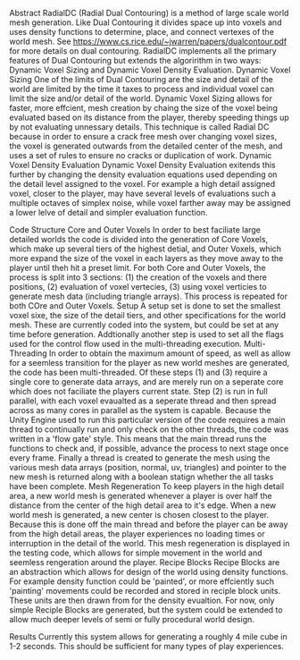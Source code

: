 Abstract
RadialDC (Radial Dual Contouring) is a method of large scale world mesh generation.
Like Dual Contouring it divides space up into voxels and uses density functions to determine, place, and connect vertexes of the world mesh.
See https://www.cs.rice.edu/~jwarren/papers/dualcontour.pdf for more details on dual contouring.
RadialDC implements all the primary features of Dual Contouring but extends the algoririthm in two ways: Dynamic Voxel Sizing and Dynamic Voxel Density Evaluation.
Dynamic Voxel Sizing
One of the limits of Dual Contouring are the size and detail of the world are limited by the time it taxes to process and individual voxel can limit the size and/or detail of the world.
Dynamic Voxel Sizing allows for faster, more effcient, mesh creation by chaing the size of the voxel being evaluated based on its distance from the player, thereby speeding things up by not evaluating unnessary details.
This technique is called Radial DC because in order to ensure a crack free mesh over changing voxel sizes, the voxel is generated outwards from the detailed center of the mesh, and uses a set of rules to ensure no cracks or duplication of work.
Dynamic Voxel Density Evaluation
Dynamic Voxel Density Evaluation exitends this further by changing the density evaluation equations used depending on the detail level assigned to the voxel.
For example a high detail assigned voxel, closer to the player, may have several levels of evaluations such a multiple octaves of simplex noise, while voxel farther away may be assigned a lower lelve of detail and simpler evaluation function.

Code Structure
Core and Outer Voxels
In order to best faciliate large detailed worlds the code is divided into the generation of Core Voxels, which make up several tiers of the highest detial, and Outer Voxels, which more expand the size of the voxel in each layers as they move away to the player until theh hit a preset limit.
For both Core and Outer Voxels, the process is split into 3 sections: (1) the creation of the voxels and there positions, (2) evaluation of voxel vertecies, (3) using voxel verticies to generate mesh data (including triangle arrays).
This process is repeated for both COre and Outer Voxels.
Setup
A setup set is done to set the smallest voxel sixe, the size of the detail tiers, and other specifications for the world mesh.
These are currently coded into the system, but could be set at any time before generation.
Addtionally another step is used to set all the flags used for the control flow used in the multi-threading execution.
Multi-Threading
In order to obtain the maximum amount of speed, as well as allow for a seemless transition for the player as new world meshes are generated, the code has been multi-threaded.
Of these steps (1) and (3) require a single core to generate data arrays, and are merely run on a seperate core which does not faciliate the players current state.
Step (2) is run in full parallel, with each voxel evaualted as a seperate thread and then spread across as many cores in parallel as the system is capable.
Because the Unity Engine used to run this particular version of the code requires a main thread to continually run and only check on the other threads, the code was written in a 'flow gate' style.
This means that the main thread runs the functions to check and, if possible, advance the process to next stage once every frame.
Finally a thread is created to generate the mesh using the various mesh data arrays (position, normal, uv, triangles) and pointer to the new mesh is returned along with a boolean statign whether the all tasks have been complete.
Mesh Regeneration
To keep players in the high detail area, a new world mesh is generated whenever a player is over half the distance from the center of the high detail area to it's edge.
When a new world mesh is generated, a new center is chosen closest to the player. Because this is done off the main thread and before the player can be away from the high detail areas, the player experiences no loading times or interruption in the detail of the world.
This mesh regeneration is displayed in the testing code, which allows for simple movement in the world and seemless rengeration around the player.
Recipe Blocks
Recipe Blocks are an abstraction which allows for design of the world using density functions.
For example density function could be 'painted', or more effciently such 'painting' movements could be recorded and stored in reciple block units. These units are then drawn from for the density evualtion.
For now, only simple Reciple Blocks are generated, but the system could be extended to allow much deeper levels of semi or fully procedural world design.

Results
Currently this system allows for generating a roughly 4 mile cube in 1-2 seconds.
This should be sufficient for many types of play experiences.



